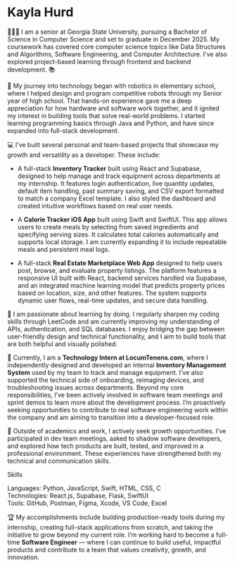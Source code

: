 # Kayla Hurd

👩🏽‍🎓 I am a senior at Georgia State University, pursuing a Bachelor of Science in Computer Science and set to graduate in December 2025. My coursework has covered core computer science topics like Data Structures and Algorithms, Software Engineering, and Computer Architecture. I’ve also explored project-based learning through frontend and backend development. 📚

📑 My journey into technology began with robotics in elementary school, where I helped design and program competitive robots through my Senior year of high school. That hands-on experience gave me a deep appreciation for how hardware and software work together, and it ignited my interest in building tools that solve real-world problems. I started learning programming basics through Java and Python, and have since expanded into full-stack development.

💻 I’ve built several personal and team-based projects that showcase my growth and versatility as a developer. These include:

- A full-stack **Inventory Tracker** built using React and Supabase, designed to help manage and track equipment across departments at my internship. It features login authentication, live quantity updates, default item handling, past summary saving, and CSV export formatted to match a company Excel template. I also styled the dashboard and created intuitive workflows based on real user needs.

- A **Calorie Tracker iOS App** built using Swift and SwiftUI. This app allows users to create meals by selecting from saved ingredients and specifying serving sizes. It calculates total calories automatically and supports local storage. I am currently expanding it to include repeatable meals and persistent meal logs.

- A full-stack **Real Estate Marketplace Web App** designed to help users post, browse, and evaluate property listings. The platform features a responsive UI built with React, backend services handled via Supabase, and an integrated machine learning model that predicts property prices based on location, size, and other features. The system supports dynamic user flows, real-time updates, and secure data handling.


🚀 I am passionate about learning by doing. I regularly sharpen my coding skills through LeetCode and am currently improving my understanding of APIs, authentication, and SQL databases. I enjoy bridging the gap between user-friendly design and technical functionality, and I aim to build tools that are both helpful and visually polished.

🎯 Currently, I am a **Technology Intern at LocumTenens.com**, where I independently designed and developed an internal **Inventory Management System** used by my team to track and manage equipment. I’ve also supported the technical side of onboarding, reimaging devices, and troubleshooting issues across departments. Beyond my core responsibilities, I’ve been actively involved in software team meetings and sprint demos to learn more about the development process. I’m proactively seeking opportunities to contribute to real software engineering work within the company and am aiming to transition into a developer-focused role.

📌 Outside of academics and work, I actively seek growth opportunities. I’ve participated in dev team meetings, asked to shadow software developers, and explored how tech products are built, tested, and improved in a professional environment. These experiences have strengthened both my technical and communication skills.

Skills

Languages: Python, JavaScript, Swift, HTML, CSS, C  
Technologies: React.js, Supabase, Flask, SwiftUI  
Tools: GitHub, Postman, Figma, Xcode, VS Code, Excel  

🏆 My accomplishments include building production-ready tools during my internship, creating full-stack applications from scratch, and taking the initiative to grow beyond my current role. I’m working hard to become a full-time **Software Engineer** — where I can continue to build useful, impactful products and contribute to a team that values creativity, growth, and innovation.
